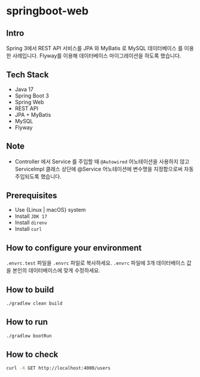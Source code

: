 # springboot-web

## Intro

Spring 3에서 REST API 서비스를 JPA 와 MyBatis 로 MySQL 데이터베이스 를 이용한 사례입니다.
Flyway를 이용해 데이터베이스 마이그레이션을 하도록 했습니다. 

## Tech Stack

- Java 17
- Spring Boot 3
- Spring Web
- REST API
- JPA + MyBatis
- MySQL
- Flyway

## Note

- Controller 에서 Service 를 주입할 때 `@Autowired` 어노테이션을 사용하지 않고
ServiceImpl 클래스 상단에 @Service 어노테이션에 변수명을 지정함으로써 자동 주입되도록 했습니다.

## Prerequisites

- Use {Linux | macOS} system
- Install `JDK 17`
- Install `direnv`
- Install `curl`

## How to configure your environment

`.envrc.test` 파일을 `.envrc` 파일로 복사하세요.
`.envrc` 파일에 3개 데이터베이스 값을 본인의 데이터베이스에 맞게 수정하세요.

## How to build

```bash
./gradlew clean build
```

## How to run

```bash
./gradlew bootRun
```

## How to check

```bash
curl -X GET http://localhost:4000/users
```
